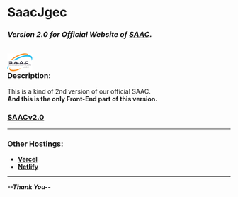 # SaacJgec

### **_Version 2.0 for Official Website of [SAAC](https://saac.tech/)._**

<br/>

<img align="left" width="56" alt="SAAC" src="./img/favicon.svg" />

<br/>

### Description:

<p>
    This is a kind of 2nd version of our official SAAC.<br/>
    <b>And this is the only Front-End part of this version.</b><br/>
</p>

### [SAACv2.0](https://saacjgec.vercel.app/)

<hr/>

### Other Hostings:

-   **[Vercel](https://saacjgec.vercel.app/)**
-   **[Netlify](https://saacjgec.netlify.app/)**

<hr/>

**_--Thank You--_**
